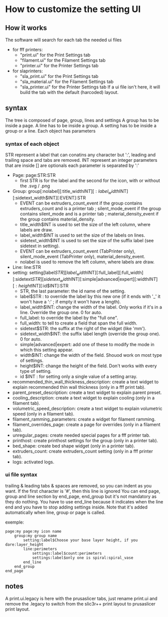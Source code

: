 # How to customize the setting UI

## How it works
The software will search for each tab the needed ui files
* for fff printers:
  * "print.ui" for the Print Settings tab
  * "filament.ui" for the Filament Settings tab
  * "printer.ui" for the Printer Settings tab
* for slaprinters:
  * "sla_print.ui" for the Print Settings tab
  * "sla_material.ui" for the Filament Settings tab
  * "sla_printer.ui" for the Printer Settings tab
If a ui file isn't here, it will build the tab with the default (harcoded) layout.
## syntax
The tree is composed of page, group, lines and settings
A group has to be inside a page.
A line has to be inside a group.
A setting has to be inside a group or a line.
Each object has parameters
### syntax of each object
STR represent a label that can conatins any character but ':', leading and trailing space and tabs are removed.
INT represent an integer
parameters that are inside [] are optionals
each parameter is separated by ':'
* Page: 
	page:STR:STR
	* first STR is for the label and the second for the icon, with or without the .svg / .png
* Group: 
	group[:nolabel][:title_width$INT][:label_width$INT][:sidetext_width$INT][:EVENT]:STR
	* EVENT can be extruders_count_event if the group contains extruders_count and is a printer tab ; silent_mode_event if the group contains silent_mode and is a printer tab ; material_density_event if the group contains material_density.
	* title_width$INT is used to set the size of the left column, where labels are draw.
	* label_width$INT is used to set the size of the labels on lines.
	* sidetext_width$INT is used to set the size of the suffix label (see sidetext in setting).
	* EVENT can be extruders_count_event (TabPrinter only), silent_mode_event (TabPrinter only), material_density_event.
	* nolabel is used to remove the left column, where labels are draw.
* Line:
	line:STR
* setting:
	setting[label$STR][label_width$INT][:full_label][:full_width][:sidetext$STR][sidetext_width$INT][:simple|advanced|expert][:width$INT][:height$INT][:id$INT]:STR
	* STR, the last parameter: the id name of the setting.
	* label$STR : to override the label by this new one (if it ends with '_' it won't have a ':' ; if empty it won't have a length).
	* label_width$INT: change the width of the label. Only works if it's in a line. Override the group one. 0 for auto.
	* full_label: to override the label by the "full one".
	* full_width: to tell to create a field that span the full width.
	* sidetext$STR: the suffix at the right of the widget (like 'mm').
	* sidetext_width$INT: the suffix label length (override the group one). 0 for auto.
	* simple|advanced|expert: add one of these to modify the mode in which this setting appear.
	* width$INT: change the width of the field. Shouod work on most type of settings.
	* height$INT: change the height of the field. Don't works with every type of setting.
	* id $INT : for setting only a single value of a setting array.
* recommended_thin_wall_thickness_description: create a text widget to explain recommended thin wall thickness (only in a fff print tab).
* parent_preset_description: create a text widget to explain parent preset.
* cooling_description: create a text widget to explain cooling (only in a filament tab).
* volumetric_speed_description: create a text widget to explain volumetric speed (only in a filament tab).
* filament_ramming_parameters: create a  widget for filament ramming.
* filament_overrides_page: create a page for overrides (only in a filament tab).
* unregular_pages: create needed special pages for a fff printer tab.
* printhost: create printhost settings for the group (only in a printer tab).
* bed_shape: create bed shape widget (only in a printer tab).
* extruders_count: create extruders_count setting (only in a fff printer tab).
* logs: activated logs.
### ui file syntax
trailing & leading tabs & spaces are removed, so you can indent as you want.
If the first character is '#', then this line is ignored
You can end page, group and line section by end_page, end_group but it's not mandatory as they do nothing. You have to use end_line because it indicates when the line end and you have to stop adding settings inside. Note that it's added automatically when line, group or page is called.

exemple:

    page:my page:my icon name
    	group:my group name
    		setting:label$Choose your base layer height, if you dare:layer_height
    		line:perimeters
    			settings:label$count:perimeters
    			settings:label$only one is spiral:spiral_vase
    		end_line
    	end_group
    end_page

## notes
A print.ui.legacy is here with the prusaslicer tabs, just rename print.ui and remove the .legacy to switch from the slic3r++ print layout to prusaslicer print layout.
